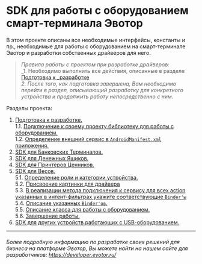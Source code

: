 # SDK для работы с оборудованием смарт-терминала Эвотор


В этом проекте описаны все необходимые интерфейсы, константы и пр., необходимые для работы с оборудованием на смарт-терминале Эвотор и разработки собственных драйверов для него.

>_Правила работы с проектом при разработке драйверов:_    
>_1. Необходимо выполнить все действия, описанные в разделе  [Подготовка к _разработке](https://github.com/Draudr/device-drivers/blob/master/Preparation_for_development.md)  
>_2. После того, как подготовка завершена, Вам необходимо перейти в раздел, описывающий разработку для конкретного устройства и продолжить работу непосредственно с ним._  

Разделы проекта:

1. [Подготовка к разработке.](https://github.com/Draudr/device-drivers/blob/New_structure_of_SDK_manual/Preparation_for_development.md)  
1.1. [Подключение к своему проекту библиотеку для работы с оборудованием.](https://github.com/Draudr/device-drivers/blob/master/Preparation_for_development.md#101)  
1.2. [Определение внешний сервис в `AndroidManifest.xml` приложения.](https://github.com/Draudr/device-drivers/blob/New_structure_of_SDK_manual/Preparation_for_development.md#102)  
2. [SDK для Банковских Терминалов.](https://github.com/Draudr/device-drivers/blob/New_structure_of_SDK_manual/README_PinPad.md)
3. [SDK для Денежных Ящиков.]()
4. [SDK для Принтеров Ценников.]()
5. [SDK для Весов.](https://github.com/Draudr/device-drivers/blob/New_structure_of_SDK_manual/README_Scales.md)  
5.1. [Определение роли и категории устройства.](https://github.com/Draudr/device-drivers/blob/New_structure_of_SDK_manual/README_Scales.md#501)  
5.2. [Присвоение картинки для драйвера](https://github.com/Draudr/device-drivers/blob/New_structure_of_SDK_manual/README_Scales.md#502)  
5.3. [В реализации метода подключения к сервису для всех action указанных в интент-фильтрах укажите соответствующие `Binder'ы`](https://github.com/Draudr/device-drivers/blob/New_structure_of_SDK_manual/README_Scales.md#503)  
5.4. [Описание указанных `Binder'ов`.](https://github.com/Draudr/device-drivers/blob/New_structure_of_SDK_manual/README_Scales.md#504)  
5.5. [Описание класса для работы с оборудованием.](https://github.com/Draudr/device-drivers/blob/New_structure_of_SDK_manual/README_Scales.md#505)  
5.6. [Завершение работы.](https://github.com/Draudr/device-drivers/blob/New_structure_of_SDK_manual/README_Scales.md#506)
6. [SDK для других устройств работающих с USB-оборудованием.]()

-----
###### Более подробную информацию по разрабатке своих решений для бизнеса на платформе Эвотор, Вы можете найти на нашем сайте для разработчиков: https://developer.evotor.ru/
